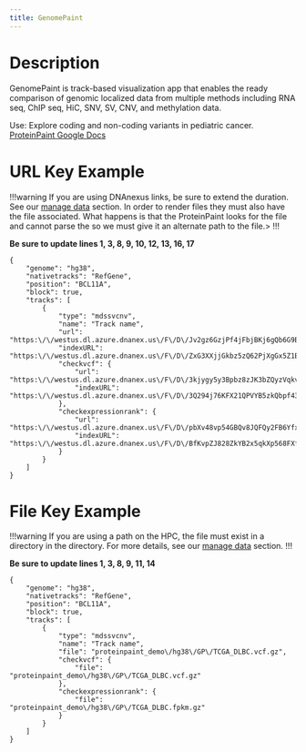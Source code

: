 ```yaml
---
title: GenomePaint
---
```

# Description
GenomePaint is track-based visualization app that enables the ready comparison of genomic localized data from multiple methods including RNA seq, ChIP seq, HiC, SNV, SV, CNV, and methylation data.

Use: Explore coding and non-coding variants in pediatric cancer. 
[ProteinPaint Google Docs](https://docs.google.com/document/d/1owXUQuqw5hBHFERm0Ria7anKtpyoPBaZY_MCiXXf5wE/edit)


# URL Key Example

!!!warning
If you are using DNAnexus links, be sure to extend the duration. See our [manage data](https://university.stjude.cloud/docs/visualization-community/data-manage/) section.
In order to render <gz> files they must also have the <tbi> file associated. What happens is that the ProteinPaint looks for the <tbi> file and cannot parse the <gz> so we must give it an alternate path to the <tbi> file.>
!!!

**Be sure to update lines 1, 3, 8, 9, 10, 12, 13, 16, 17** 
```JS
{
    "genome": "hg38",
    "nativetracks": "RefGene",
    "position": "BCL11A",
    "block": true,
    "tracks": [
        {
            "type": "mdssvcnv",
            "name": "Track name",
            "url": "https:\/\/westus.dl.azure.dnanex.us\/F\/D\/Jv2gz6GzjPf4jFbjBKj6gQb6G9BvGk5VP4v2Y15X\/TCGA_DLBC.CNV.gz",
            "indexURL": "https:\/\/westus.dl.azure.dnanex.us\/F\/D\/ZxG3XXjjGkbz5zQ62PjXgGx5Z1Bk10gBkB27J667\/TCGA_DLBC.CNV.gz.tbi",
            "checkvcf": {
                "url": "https:\/\/westus.dl.azure.dnanex.us\/F\/D\/3kjygy5y3Bpbz8zJK3bZQyzVqkvp1QV1y80PV3Fp\/TCGA_DLBC.vcf.gz",
                "indexURL": "https:\/\/westus.dl.azure.dnanex.us\/F\/D\/3Q294j76KFX21QPVYB5zkQbpf434p9G50z0qXpQ9\/TCGA_DLBC.vcf.gz.tbi"
            },
            "checkexpressionrank": {
                "url": "https:\/\/westus.dl.azure.dnanex.us\/F\/D\/pbXv48vp54GBQv8JQFQy2FB6Yfxyzj4ZFVKGV68G\/TCGA_DLBC.fpkm.gz",
                "indexURL": "https:\/\/westus.dl.azure.dnanex.us\/F\/D\/BfKvpZJ828ZkYB2x5qkXp568FXfxVFV0fZ9X8jf8\/TCGA_DLBC.fpkm.gz.tbi"
            }
        }
    ]
}
```

# File Key Example

!!!warning
If you are using a path on the HPC, the file must exist in a directory in the <tp> directory.
For more details, see our [manage data](https://university.stjude.cloud/docs/visualization-community/data-manage/) section.
!!!

**Be sure to update lines 1, 3, 8, 9, 11, 14** 
```JS
{
    "genome": "hg38",
    "nativetracks": "RefGene",
    "position": "BCL11A",
    "block": true,
    "tracks": [
        {
            "type": "mdssvcnv",
            "name": "Track name",
            "file": "proteinpaint_demo\/hg38\/GP\/TCGA_DLBC.vcf.gz",
            "checkvcf": {
                "file": "proteinpaint_demo\/hg38\/GP\/TCGA_DLBC.vcf.gz"
            },
            "checkexpressionrank": {
                "file": "proteinpaint_demo\/hg38\/GP\/TCGA_DLBC.fpkm.gz"
            }
        }
    ]
}
```